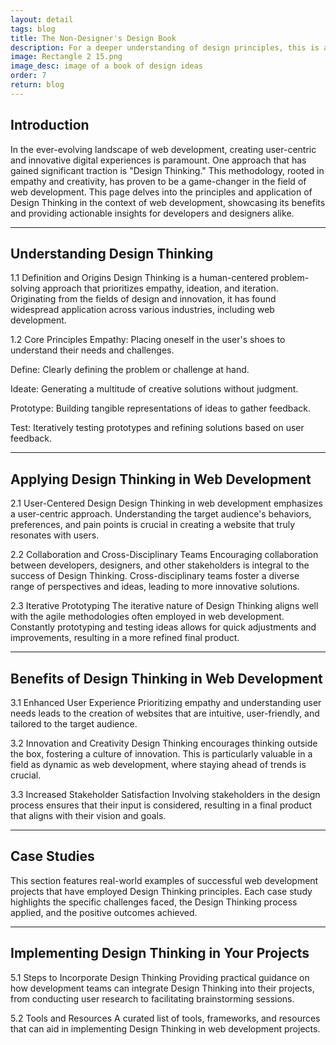 ```yaml
---
layout: detail
tags: blog
title: The Non-Designer's Design Book
description: For a deeper understanding of design principles, this is a must read.
image: Rectangle 2 15.png
image_desc: image of a book of design ideas
order: 7
return: blog
---
```


## Introduction
In the ever-evolving landscape of web development, creating user-centric and innovative digital experiences is paramount. One approach that has gained significant traction is "Design Thinking." This methodology, rooted in empathy and creativity, has proven to be a game-changer in the field of web development. This page delves into the principles and application of Design Thinking in the context of web development, showcasing its benefits and providing actionable insights for developers and designers alike.

<hr>

## Understanding Design Thinking
1.1 Definition and Origins
Design Thinking is a human-centered problem-solving approach that prioritizes empathy, ideation, and iteration. Originating from the fields of design and innovation, it has found widespread application across various industries, including web development.

1.2 Core Principles
Empathy: Placing oneself in the user's shoes to understand their needs and challenges.

Define: Clearly defining the problem or challenge at hand.

Ideate: Generating a multitude of creative solutions without judgment.

Prototype: Building tangible representations of ideas to gather feedback.

Test: Iteratively testing prototypes and refining solutions based on user feedback.

<hr>

## Applying Design Thinking in Web Development
2.1 User-Centered Design
Design Thinking in web development emphasizes a user-centric approach. Understanding the target audience's behaviors, preferences, and pain points is crucial in creating a website that truly resonates with users.

2.2 Collaboration and Cross-Disciplinary Teams
Encouraging collaboration between developers, designers, and other stakeholders is integral to the success of Design Thinking. Cross-disciplinary teams foster a diverse range of perspectives and ideas, leading to more innovative solutions.

2.3 Iterative Prototyping
The iterative nature of Design Thinking aligns well with the agile methodologies often employed in web development. Constantly prototyping and testing ideas allows for quick adjustments and improvements, resulting in a more refined final product.

<hr>

## Benefits of Design Thinking in Web Development
3.1 Enhanced User Experience
Prioritizing empathy and understanding user needs leads to the creation of websites that are intuitive, user-friendly, and tailored to the target audience.

3.2 Innovation and Creativity
Design Thinking encourages thinking outside the box, fostering a culture of innovation. This is particularly valuable in a field as dynamic as web development, where staying ahead of trends is crucial.

3.3 Increased Stakeholder Satisfaction
Involving stakeholders in the design process ensures that their input is considered, resulting in a final product that aligns with their vision and goals.

<hr>

## Case Studies
This section features real-world examples of successful web development projects that have employed Design Thinking principles. Each case study highlights the specific challenges faced, the Design Thinking process applied, and the positive outcomes achieved.

<hr>

## Implementing Design Thinking in Your Projects
5.1 Steps to Incorporate Design Thinking
Providing practical guidance on how development teams can integrate Design Thinking into their projects, from conducting user research to facilitating brainstorming sessions.

5.2 Tools and Resources
A curated list of tools, frameworks, and resources that can aid in implementing Design Thinking in web development projects.